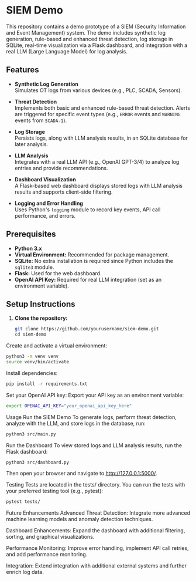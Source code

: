 # SIEM Demo

This repository contains a demo prototype of a SIEM (Security Information and Event Management) system. The demo includes synthetic log generation, rule-based and enhanced threat detection, log storage in SQLite, real-time visualization via a Flask dashboard, and integration with a real LLM (Large Language Model) for log analysis.

## Features

- **Synthetic Log Generation**  
  Simulates OT logs from various devices (e.g., PLC, SCADA, Sensors).

- **Threat Detection**  
  Implements both basic and enhanced rule-based threat detection. Alerts are triggered for specific event types (e.g., `ERROR` events and `WARNING` events from `SCADA-1`).

- **Log Storage**  
  Persists logs, along with LLM analysis results, in an SQLite database for later analysis.

- **LLM Analysis**  
  Integrates with a real LLM API (e.g., OpenAI GPT-3/4) to analyze log entries and provide recommendations.

- **Dashboard Visualization**  
  A Flask-based web dashboard displays stored logs with LLM analysis results and supports client-side filtering.

- **Logging and Error Handling**  
  Uses Python's `logging` module to record key events, API call performance, and errors.

## Prerequisites

- **Python 3.x**
- **Virtual Environment:** Recommended for package management.
- **SQLite:** No extra installation is required since Python includes the `sqlite3` module.
- **Flask:** Used for the web dashboard.
- **OpenAI API Key:** Required for real LLM integration (set as an environment variable).

## Setup Instructions

1. **Clone the repository:**

   ```bash
   git clone https://github.com/yourusername/siem-demo.git
   cd siem-demo
   ```
Create and activate a virtual environment:

```bash
python3 -m venv venv
source venv/bin/activate
```
Install dependencies:

```bash
pip install -r requirements.txt
```
Set your OpenAI API key:
Export your API key as an environment variable:

```bash
export OPENAI_API_KEY="your_openai_api_key_here"
```
Usage
Run the SIEM Demo
To generate logs, perform threat detection, analyze with the LLM, and store logs in the database, run:

```bash
python3 src/main.py
```
Run the Dashboard
To view stored logs and LLM analysis results, run the Flask dashboard:

```bash
python3 src/dashboard.py
```
Then open your browser and navigate to http://127.0.0.1:5000/.

Testing
Tests are located in the tests/ directory. You can run the tests with your preferred testing tool (e.g., pytest):

```bash
pytest tests/
```
Future Enhancements
Advanced Threat Detection:
Integrate more advanced machine learning models and anomaly detection techniques.

Dashboard Enhancements:
Expand the dashboard with additional filtering, sorting, and graphical visualizations.

Performance Monitoring:
Improve error handling, implement API call retries, and add performance monitoring.

Integration:
Extend integration with additional external systems and further enrich log data.



